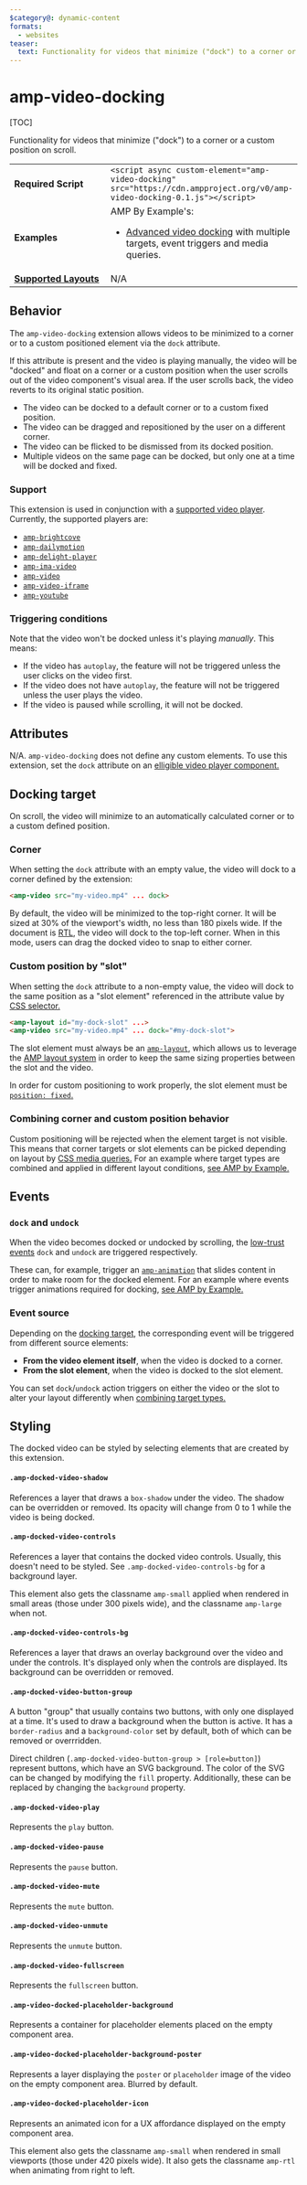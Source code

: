 ```yaml
---
$category@: dynamic-content
formats:
  - websites
teaser:
  text: Functionality for videos that minimize ("dock") to a corner or a custom position on scroll.
---
```

<!---
Copyright 2019 The AMP HTML Authors. All Rights Reserved.

Licensed under the Apache License, Version 2.0 (the "License");
you may not use this file except in compliance with the License.
You may obtain a copy of the License at

      http://www.apache.org/licenses/LICENSE-2.0

Unless required by applicable law or agreed to in writing, software
distributed under the License is distributed on an "AS-IS" BASIS,
WITHOUT WARRANTIES OR CONDITIONS OF ANY KIND, either express or implied.
See the License for the specific language governing permissions and
limitations under the License.
-->

# amp-video-docking

[TOC]

Functionality for videos that minimize ("dock") to a corner or a custom position on scroll.

<table>
  <tr>
    <td width="40%"><strong>Required Script</strong></td>
    <td><code>&lt;script async custom-element="amp-video-docking" src="https://cdn.ampproject.org/v0/amp-video-docking-0.1.js">&lt;/script></code></td>
  </tr>
  <tr>
    <td width="40%"><strong>Examples</strong></td>
    <td>AMP By Example's:<ul>
      <li><a href="https://amp.dev/documentation/examples/multimedia-animations/advanced_video_docking/">Advanced video docking</a> with multiple targets, event triggers and media queries.</li>
    </ul></td>
  </tr>
  <tr>
    <td class="col-fourty"><strong><a href="https://amp.dev/documentation/guides-and-tutorials/develop/style_and_layout/control_layout">Supported Layouts</a></strong></td>
    <td>N/A</td>
  </tr>
</table>

## Behavior

The `amp-video-docking` extension allows videos to be minimized to a corner or
to a custom positioned element via the `dock` attribute.

If this attribute is present and the video is playing manually, the video will
be "docked" and float on a corner or a custom position when the user scrolls out of the video
component's visual area. If the user scrolls back, the video reverts to its original static position.

- The video can be docked to a default corner or to a custom fixed position.
- The video can be dragged and repositioned by the user on a different corner.
- The video can be flicked to be dismissed from its docked position.
- Multiple videos on the same page can be docked, but only one at a time will be docked and fixed.

### <a id="support"></a> Support

This extension is used in conjunction with a [supported video player](../../spec/amp-video-interface.md).
Currently, the supported players are:

- [`amp-brightcove`](https://amp.dev/documentation/components/amp-brightcove)
- [`amp-dailymotion`](https://amp.dev/documentation/components/amp-dailymotion)
- [`amp-delight-player`](https://github.com/ampproject/amphtml/blob/master/extensions/amp-delight-player/amp-delight-player.md)
- [`amp-ima-video`](https://amp.dev/documentation/components/amp-ima-video)
- [`amp-video`](https://amp.dev/documentation/components/amp-video)
- [`amp-video-iframe`](https://amp.dev/documentation/components/amp-video-iframe)
- [`amp-youtube`](https://amp.dev/documentation/components/amp-youtube)

### Triggering conditions

Note that the video won't be docked unless it's playing *manually*. This means:

- If the video has `autoplay`, the feature will not be triggered unless the user clicks on the video first.
- If the video does not have `autoplay`, the feature will not be triggered unless the user plays the video.
- If the video is paused while scrolling, it will not be docked.

## Attributes

N/A. `amp-video-docking` does not define any custom elements. To use this extension, set the `dock` attribute on
an [elligible video player component.](#support)

## <a id="target"></a> Docking target

On scroll, the video will minimize to an automatically calculated corner or to a custom defined position.

### Corner

When setting the `dock` attribute with an empty value, the video will dock to a corner defined by the extension:

```html
<amp-video src="my-video.mp4" ... dock>
```

By default, the video will be minimized to the top-right corner. It will be sized at 30% of the viewport's width, no less than 180 pixels wide. If the document is [RTL](https://www.w3.org/International/questions/qa-html-dir), the video will dock to the top-left corner. When in this mode, users can drag the docked video to snap to either corner.

### Custom position by "slot"

When setting the `dock` attribute to a non-empty value, the video will dock to the same position as a "slot element" referenced in the attribute value by [CSS selector.](https://developer.mozilla.org/en-US/docs/Web/CSS/CSS_Selectors)

```html
<amp-layout id="my-dock-slot" ...>
<amp-video src="my-video.mp4" ... dock="#my-dock-slot">
```
The slot element must always be an [`amp-layout`](https://amp.dev/documentation/components/amp-layout), which allows us to leverage the [AMP layout system](https://amp.dev/documentation/guides-and-tutorials/learn/amp-html-layout/) in order to keep the same sizing properties between the slot and the video.

In order for custom positioning to work properly, the slot element must be [`position: fixed`.](https://developer.mozilla.org/en-US/docs/Web/CSS/position)

### <a id="combined-targets"></a> Combining corner and custom position behavior

Custom positioning will be rejected when the element target is not visible. This means that corner targets or slot elements can be picked depending on layout by [CSS media queries.](https://developer.mozilla.org/en-US/docs/Web/CSS/Media_Queries/Using_media_queries) For an example where target types are combined and applied in different layout conditions, [see AMP by Example.](https://amp.dev/documentation/examples/multimedia-animations/advanced_video_docking/)

## Events

### `dock` and `undock`

When the video becomes docked or undocked by scrolling, the [low-trust events](https://amp.dev/documentation/guides-and-tutorials/learn/amp-actions-and-events) `dock` and `undock` are triggered respectively.

These can, for example, trigger an [`amp-animation`](https://amp.dev/documentation/components/amp-animation) that slides content in order to make room for the docked element. For an example where events trigger animations required for docking, [see AMP by Example.](https://amp.dev/documentation/examples/multimedia-animations/advanced_video_docking/)

### Event source

Depending on the [docking target](#target), the corresponding event will be triggered from different source elements:

- **From the video element itself**, when the video is docked to a corner.
- **From the slot element**, when the video is docked to the slot element.

You can set `dock`/`undock` action triggers on either the video or the slot to alter your layout differently when [combining target types.](#combined-targets)

## Styling

The docked video can be styled by selecting elements that are created by this extension.

#### `.amp-docked-video-shadow`

References a layer that draws a `box-shadow` under the video. The shadow can be
overridden or removed. Its opacity will change from 0 to 1 while the video is
being docked.

#### `.amp-docked-video-controls`

References a layer that contains the docked video controls. Usually, this
doesn't need to be styled. See `.amp-docked-video-controls-bg` for a background
layer.

This element also gets the classname `amp-small` applied when rendered in small areas (those under 300 pixels wide), and the classname `amp-large` when not.

#### `.amp-docked-video-controls-bg`

References a layer that draws an overlay background over the video and under
the controls. It's displayed only when the controls are displayed. Its
background can be overridden or removed.

#### `.amp-docked-video-button-group`

A button "group" that usually contains two buttons, with only one displayed at
a time. It's used to draw a background when the button is active. It has a
`border-radius` and a `background-color` set by default, both of which can be
removed or overrridden.

Direct children (`.amp-docked-video-button-group > [role=button]`) represent
buttons, which have an SVG background. The color of the SVG can be changed by
modifying the `fill` property. Additionally, these can be replaced by changing
the `background` property.

#### `.amp-docked-video-play`

Represents the `play` button.

#### `.amp-docked-video-pause`

Represents the `pause` button.

#### `.amp-docked-video-mute`

Represents the `mute` button.

#### `.amp-docked-video-unmute`

Represents the `unmute` button.

#### `.amp-docked-video-fullscreen`

Represents the `fullscreen` button.

#### `.amp-video-docked-placeholder-background`

Represents a container for placeholder elements placed on the empty component area.

#### `.amp-video-docked-placeholder-background-poster`

Represents a layer displaying the `poster` or `placeholder` image of the video on the empty component area. Blurred by default.

#### `.amp-video-docked-placeholder-icon`

Represents an animated icon for a UX affordance displayed on the empty component area.

This element also gets the classname `amp-small` when rendered in small viewports (those under 420 pixels wide). It also gets the classname `amp-rtl` when animating from right to left.
